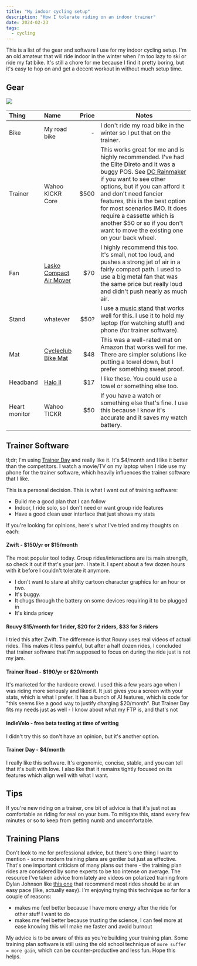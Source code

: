 ```yaml
---
title: "My indoor cycling setup"
description: "How I tolerate riding on an indoor trainer"
date: 2024-02-23
tags:
  - cycling
---
```


This is a list of the gear and software I use for my indoor cycling setup. I'm an old amateur that will ride indoor in
the winter when I'm too lazy to ski or ride my fat bike. It's still a chore for me because I find it pretty
boring, but it's easy to hop on and get a decent workout in without much setup time.

## Gear

![](/indoor-bike/bike-trainer-setup.jpg)

| Thing         | Name                                                                                                                          | Price | Notes                                                                                                                                                                                                                                                                                                                                                                                                                 |
|:--------------|:------------------------------------------------------------------------------------------------------------------------------|------:|-----------------------------------------------------------------------------------------------------------------------------------------------------------------------------------------------------------------------------------------------------------------------------------------------------------------------------------------------------------------------------------------------------------------------|
| Bike          | My road bike                                                                                                                  |     - | I don't ride my road bike in the winter so I put that on the trainer.                                                                                                                                                                                                                                                                                                                                                 |
| Trainer       | Wahoo KICKR Core                                                                                                              |  $500 | This works great for me and is highly recommended. I've had the Elite Direto and it was a buggy POS. See [DC Rainmaker](https://www.dcrainmaker.com) if you want to see other options, but if you can afford it and don't need fancier features, this is the best option for most scenarios IMO. It does require a cassette which is another $50 or so if you don't want to move the existing one on your back wheel. |
| Fan           | [Lasko Compact Air Mover](https://www.costco.com/lasko-super-fan-max-multi-purpose-compact-air-mover.product.4000221279.html) |   $70 | I highly recommend this too. It's small, not too loud, and pushes a strong jet of air in a fairly compact path. I used to use a big metal fan that was the same price but really loud and didn't push nearly as much air.                                                                                                                                                                                             |
| Stand         | whatever                                                                                                                      |  $50? | I use a [music stand](https://www.sweetwater.com/store/detail/MusicStd--on-stage-stands-sm7211b-conductor-stand-with-tripod-folding-base) that works well for this. I use it to hold my laptop (for watching stuff) and phone (for trainer software).                                                                                                                                                                 |
| Mat           | [Cycleclub Bike Mat](https://www.amazon.com/gp/product/B09BQ1FZC8)                                                            |   $48 | This was a well-rated mat on Amazon that works well for me. There are simpler solutions like putting a towel down, but I prefer something sweat proof.                                                                                                                                                                                                                                                                |
| Headband      | [Halo II](https://store.haloheadband.com/Halo-II-pullover-headband-p/mhp.htm)                                                 |   $17 | I like these. You could use a towel or something else too.                                                                                                                                                                                                                                                                                                                                                            |
| Heart monitor | Wahoo TICKR                                                                                                                   |   $50 | If you have a watch or something else that's fine. I use this because I know it's accurate and it saves my watch battery.                                                                                                                                                                                                                                                                                             |

## Trainer Software

tl;dr; I'm using [Trainer Day](https://trainerday.com/) and really like it. It's $4/month and I like it better than the
competitors. I watch a movie/TV on my laptop when I ride use my phone for the trainer software, which heavily influences
the trainer software that I like.

This is a personal decision. This is what I want out of training software:

- Build me a good plan that I can follow
- Indoor, I ride solo, so I don't need or want group ride features
- Have a good clean user interface that just shows my stats

If you're looking for opinions, here's what I've tried and my thoughts on each:

#### Zwift - $150/yr or $15/month

The most popular tool today. Group rides/interactions are its main strength, so check it out if that's your jam.
I hate it. I spent about a few dozen hours with it before I couldn't tolerate it anymore.

- I don't want to stare at shitty cartoon character graphics for an hour or two.
- It's buggy.
- It chugs through the battery on some devices requiring it to be plugged in
- It's kinda pricey

#### Rouvy $15/month for 1 rider, $20 for 2 riders, $33 for 3 riders

I tried this after Zwift. The difference is that Rouvy uses real videos of actual rides. This makes it less painful,
but after a half dozen rides, I concluded that trainer software that I'm supposed to focus on during the ride just is
not my jam.

#### Trainer Road - $190/yr or $20/month

It's marketed for the hardcore crowd. I used this a few years ago when I was riding more seriously and liked it.
It just gives you a screen with your stats, which is what I prefer.
It has a bunch of AI features, which is code for "this seems like a good way to justify charging $20/month".
But Trainer Day fits my needs just as well - I know about what my FTP is, and that's not

#### indieVelo - free beta testing at time of writing

I didn't try this so don't have an opinion, but it's another option.

#### Trainer Day - $4/month

I really like this software. It's ergonomic, concise, stable, and you can tell that it's built with love.
I also like that it remains tightly focused on its features which align well with what I want.

## Tips

If you're new riding on a trainer, one bit of advice is that it's just not as comfortable as riding for real on your
bum. To mitigate this, stand every few minutes or so to keep from getting numb and uncomfortable.

## Training Plans

Don't look to me for professional advice, but there's one thing I want to mention - some modern training plans are
gentler but just as effective. That's one important criticism of many plans out there - the training plan rides are
considered by some experts to be too intense on average. The resource I've taken advice from lately are videos on
polarized training from Dylan Johnson like [this one](https://www.youtube.com/watch?v=Ju3McjlSoAg) that recommend most
rides should be at an easy pace (like, actually easy). I'm enjoying trying this technique so far for a couple of
reasons:

- makes me feel better because I have more energy after the ride for other stuff I want to do
- makes me feel better because trusting the science, I can feel more at ease knowing this will make me faster and avoid
  burnout

My advice is to be aware of this as you're building your training plan. Some training plan software is still using the
old school technique of `more suffer = more gain`, which can be counter-productive and less fun. Hope this helps.
